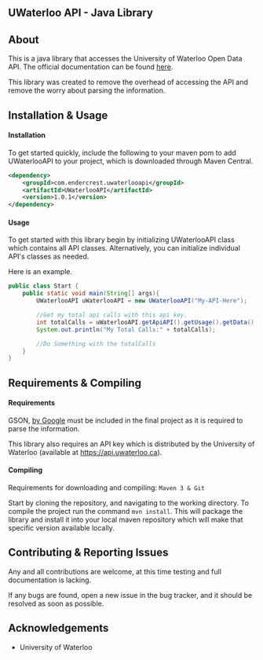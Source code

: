 UWaterloo API - Java Library
-----

## About
This is a java library that accesses the University of Waterloo Open Data API. 
The official documentation can be found [here](https://github.com/uWaterloo/api-documentation).

This library was created to remove the overhead of accessing the API and remove the
worry about parsing the information.

## Installation & Usage

#### Installation
To get started quickly, include the following to your maven pom to add UWaterlooAPI to your project, which is downloaded
through Maven Central.
```xml
<dependency>
    <groupId>com.endercrest.uwaterlooapi</groupId>
    <artifactId>UWaterlooAPI</artifactId>
    <version>1.0.1</version>
</dependency>
```

#### Usage
To get started with this library begin by initializing UWaterlooAPI class which contains all API classes.
Alternatively, you can initialize individual API's classes as needed.

Here is an example.
```java
public class Start {
    public static void main(String[] args){
        UWaterlooAPI uWaterlooAPI = new UWaterlooAPI("My-API-Here");

        //Get my total api calls with this api key.
        int totalCalls = uWaterlooAPI.getApiAPI().getUsage().getData().getTotalCalls();
        System.out.println("My Total Calls:" + totalCalls);

        //Do Something with the totalCalls
    }
}
```

## Requirements & Compiling
#### Requirements
GSON, [by Google](https://github.com/google/gson) must be included in the final project as it is required to parse the information.

This library also requires an API key which is distributed by the University of Waterloo (available at https://api.uwaterloo.ca). 

#### Compiling
Requirements for downloading and compiling: `Maven 3 & Git`

Start by cloning the repository, and navigating to the working directory.
To compile the project run the command `mvn install`. This will package
the library and install it into your local maven repository which will make 
that specific version available locally.

## Contributing & Reporting Issues
Any and all contributions are welcome, at this time testing and full documentation is lacking.

If any bugs are found, open a new issue in the bug tracker, and it should be resolved as soon as possible.

## Acknowledgements
* University of Waterloo
